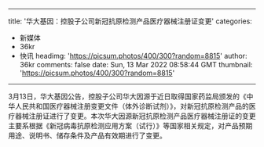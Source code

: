 
---
title: '华大基因：控股子公司新冠抗原检测产品医疗器械注册证变更'
categories: 
 - 新媒体
 - 36kr
 - 快讯
headimg: 'https://picsum.photos/400/300?random=8815'
author: 36kr
comments: false
date: Sun, 13 Mar 2022 08:58:44 GMT
thumbnail: 'https://picsum.photos/400/300?random=8815'
---

<div>   
3月13日，华大基因公告，控股子公司华大因源于近日取得国家药监局颁发的《中华人民共和国医疗器械注册变更文件（体外诊断试剂）》，对新冠抗原检测产品的医疗器械注册证进行了变更。本次华大因源新冠抗原检测产品医疗器械注册证的变更主要系根据《新冠病毒抗原检测应用方案（试行）》等国家相关规定，对产品预期用途、说明书、储存条件及产品有效期进行了变更。  
</div>
            